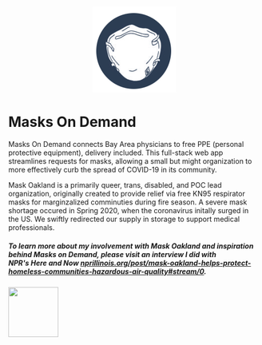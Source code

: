 <center><img src="/static/img/mask_logo.png"/></center>
<p><h1>Masks On Demand</h1></p>


<p> Masks On Demand connects Bay Area physicians to free PPE (personal protective equipment), delivery included. This full-stack web app streamlines requests for masks, allowing a small but might organization to more effectively curb the spread of COVID-19 in its community. 
  
  
<p>Mask Oakland is a primarily queer, trans, disabled, and POC lead organization, originally created to provide relief via free KN95 respirator masks for marginzalized comminuties during fire season. A severe mask shortage occured in Spring 2020, when the coronavirus initally surged in the US. We swiftly redirected our supply in storage to support medical professionals. 
  
<p><h5> To learn more about my involvement with Mask Oakland and inspiration behind Masks on Demand, please visit an interview I did with
  <br>NPR's Here and Now <a href="https://www.nprillinois.org/post/mask-oakland-helps-protect-homeless-communities-hazardous-air-quality#stream/0">nprillinois.org/post/mask-oakland-helps-protect-homeless-communities-hazardous-air-quality#stream/0</a>.</h5>
  
<img src = "https://media.npr.org/images/podcasts/primary/icon_510051-b7c03cba2cc7e21c27c4af518da4067061ac4164.jpg?s=1400" width="100" height="100">

  
 
